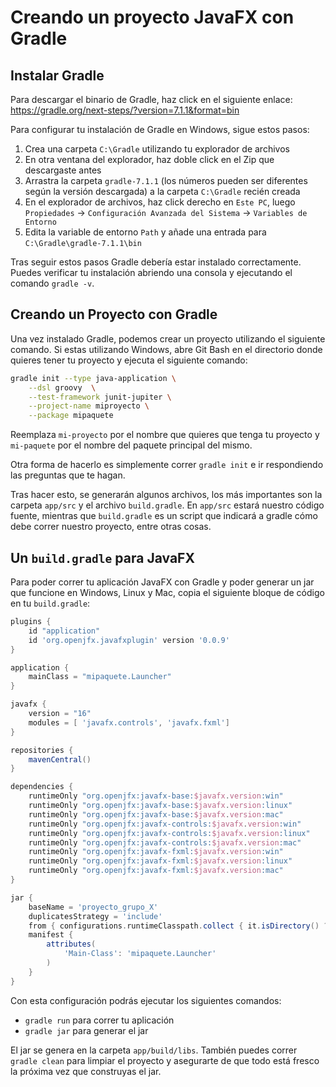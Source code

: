 # Creando un proyecto JavaFX con Gradle

## Instalar Gradle

Para descargar el binario de Gradle, haz click en el siguiente enlace:
https://gradle.org/next-steps/?version=7.1.1&format=bin

Para configurar tu instalación de Gradle en Windows, sigue estos pasos:

1. Crea una carpeta `C:\Gradle` utilizando tu explorador de archivos
2. En otra ventana del explorador, haz doble click en el Zip que descargaste antes
3. Arrastra la carpeta `gradle-7.1.1` (los números pueden ser diferentes según la versión descargada)
   a la carpeta `C:\Gradle` recién creada
4. En el explorador de archivos, haz click derecho en `Este PC`, 
   luego `Propiedades` -> `Configuración Avanzada del Sistema` -> `Variables de Entorno`
5. Edita la variable de entorno `Path` y añade una entrada para `C:\Gradle\gradle-7.1.1\bin`

Tras seguir estos pasos Gradle debería estar instalado correctamente. Puedes verificar
tu instalación abriendo una consola y ejecutando el comando `gradle -v`.

## Creando un Proyecto con Gradle

Una vez instalado Gradle, podemos crear un proyecto utilizando el siguiente comando.
Si estas utilizando Windows, abre Git Bash en el directorio donde quieres tener tu
proyecto y ejecuta el siguiente comando:

```bash
gradle init --type java-application \
    --dsl groovy  \
    --test-framework junit-jupiter \
    --project-name miproyecto \
    --package mipaquete
```

Reemplaza `mi-proyecto` por el nombre que quieres que tenga tu proyecto y `mi-paquete` por el
nombre del paquete principal del mismo.

Otra forma de hacerlo es simplemente correr `gradle init` e ir respondiendo las preguntas que te
hagan.

Tras hacer esto, se generarán algunos archivos, los más importantes son la carpeta `app/src` y el
archivo `build.gradle`. En `app/src` estará nuestro código fuente, mientras que `build.gradle` es
un script que indicará a gradle cómo debe correr nuestro proyecto, entre otras cosas.

## Un `build.gradle` para JavaFX

Para poder correr tu aplicación JavaFX con Gradle y poder generar un jar que funcione
en Windows, Linux y Mac, copia el siguiente bloque de código en tu `build.gradle`:

```groovy
plugins {
    id "application"
    id 'org.openjfx.javafxplugin' version '0.0.9'
}

application {
    mainClass = "mipaquete.Launcher"
}

javafx {
    version = "16"
    modules = [ 'javafx.controls', 'javafx.fxml']
}

repositories {
    mavenCentral()
}

dependencies {
    runtimeOnly "org.openjfx:javafx-base:$javafx.version:win"
    runtimeOnly "org.openjfx:javafx-base:$javafx.version:linux"
    runtimeOnly "org.openjfx:javafx-base:$javafx.version:mac"
    runtimeOnly "org.openjfx:javafx-controls:$javafx.version:win"
    runtimeOnly "org.openjfx:javafx-controls:$javafx.version:linux"
    runtimeOnly "org.openjfx:javafx-controls:$javafx.version:mac"
    runtimeOnly "org.openjfx:javafx-fxml:$javafx.version:win"
    runtimeOnly "org.openjfx:javafx-fxml:$javafx.version:linux"
    runtimeOnly "org.openjfx:javafx-fxml:$javafx.version:mac"
}

jar {
    baseName = 'proyecto_grupo_X'
    duplicatesStrategy = 'include'
    from { configurations.runtimeClasspath.collect { it.isDirectory() ? it : zipTree(it) } }  
    manifest {
        attributes(
            'Main-Class': 'mipaquete.Launcher'
        )
    }
}
```

Con esta configuración podrás ejecutar los siguientes comandos:

- `gradle run` para correr tu aplicación
- `gradle jar` para generar el jar

El jar se genera en la carpeta `app/build/libs`. También puedes correr `gradle clean` para 
limpiar el proyecto y asegurarte de que todo está fresco la próxima vez que construyas el jar.
